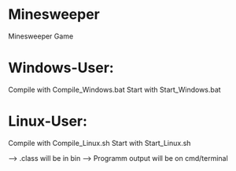 # Minesweeper
Minesweeper Game

# Windows-User:

Compile with Compile_Windows.bat
Start with Start_Windows.bat

# Linux-User:

Compile with Compile_Linux.sh
Start with Start_Linux.sh

--> .class will be in bin
--> Programm output will be on cmd/terminal